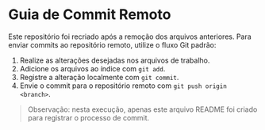 # Guia de Commit Remoto

Este repositório foi recriado após a remoção dos arquivos anteriores. Para enviar commits ao repositório remoto, utilize o fluxo Git padrão:

1. Realize as alterações desejadas nos arquivos de trabalho.
2. Adicione os arquivos ao índice com `git add`.
3. Registre a alteração localmente com `git commit`.
4. Envie o commit para o repositório remoto com `git push origin <branch>`.

> Observação: nesta execução, apenas este arquivo README foi criado para registrar o processo de commit.
